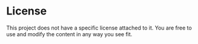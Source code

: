 # License

This project does not have a specific license attached to it. You are free to use and modify the content in any way you see fit.
